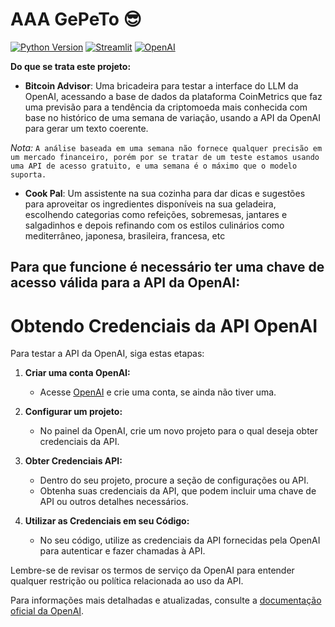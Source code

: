 # AAA GePeTo 😎

[![Python Version](https://img.shields.io/badge/Python-3.8%2B-blue)](https://www.python.org/)
[![Streamlit](https://img.shields.io/badge/Streamlit-%E2%9C%94-4B8BBE.svg)](https://www.streamlit.io/)
[![OpenAI](https://img.shields.io/badge/OpenAI-⚙-orange)](https://www.openai.com/)


**Do que se trata este projeto:**

- **Bitcoin Advisor**:
Uma bricadeira para testar a interface do LLM da OpenAI, acessando a base de dados da plataforma CoinMetrics
que faz uma previsão para a tendência da criptomoeda mais conhecida com base no histórico de uma semana de 
variação, usando a API da OpenAI para gerar um texto coerente.

*Nota:* `A análise baseada em uma semana não fornece qualquer precisão em um mercado financeiro, porém por se
tratar de um teste estamos usando uma API de acesso gratuito, e uma semana é o máximo que o modelo suporta.`

- **Cook Pal**:
Um assistente na sua cozinha para dar dicas e sugestões para aproveitar os ingredientes disponíveis na sua
geladeira, escolhendo categorias como refeições, sobremesas, jantares e salgadinhos e depois refinando com os estilos culinários como
mediterrâneo, japonesa, brasileira, francesa, etc

## Para que funcione é necessário ter uma chave de acesso válida para a API da OpenAI:
# Obtendo Credenciais da API OpenAI

Para testar a API da OpenAI, siga estas etapas:

1. **Criar uma conta OpenAI:**
   - Acesse [OpenAI](https://www.openai.com/) e crie uma conta, se ainda não tiver uma.

2. **Configurar um projeto:**
   - No painel da OpenAI, crie um novo projeto para o qual deseja obter credenciais da API.

3. **Obter Credenciais API:**
   - Dentro do seu projeto, procure a seção de configurações ou API.
   - Obtenha suas credenciais da API, que podem incluir uma chave de API ou outros detalhes necessários.

4. **Utilizar as Credenciais em seu Código:**
   - No seu código, utilize as credenciais da API fornecidas pela OpenAI para autenticar e fazer chamadas à API.

Lembre-se de revisar os termos de serviço da OpenAI para entender qualquer restrição ou política relacionada ao uso da API.

Para informações mais detalhadas e atualizadas, consulte a [documentação oficial da OpenAI](https://beta.openai.com/docs/).

